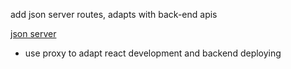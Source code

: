 add json server routes, adapts with back-end apis

[json server](https://blog.logrocket.com/how-to-bootstrap-your-project-with-json-server/)

* use proxy to adapt react development and backend deploying
